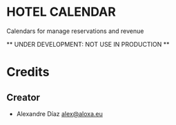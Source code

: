HOTEL CALENDAR
=============
Calendars for manage reservations and revenue

** UNDER DEVELOPMENT: NOT USE IN PRODUCTION **


Credits
=======

Creator
------------

* Alexandre Díaz <alex@aloxa.eu>
